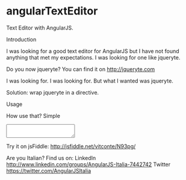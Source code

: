 angularTextEditor
=================

Text Editor with AngularJS.

Introduction  

I was looking for a good text editor for AngularJS but I have not found anything that met my expectations.
I was looking for one like jqueryte. 

Do you now jqueryte? You can find it on http://jqueryte.com 

I was looking for. I was looking for. But what I wanted was jqueryte.  

Solution: wrap jqueryte in a directive.  

Usage

How use that? Simple 

<textarea editable ng-model="..."></textarea> 

Try it on jsFiddle: http://jsfiddle.net/vitconte/N93pg/ 

Are you Italian? Find us on:
LinkedIn  http://www.linkedin.com/groups/AngularJS-Italia-7442742 
Twitter https://twitter.com/AngularJSItalia 
